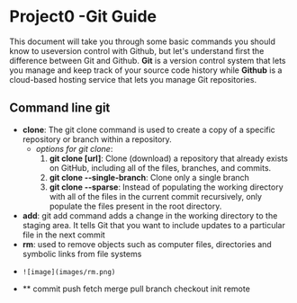 # Project0 -Git Guide
  This document will take you through some basic commands you should know to useversion control with Github, but let's understand first the difference between Git and Github. **Git** is a version control system that lets you manage and keep track of your source code history while **Github** is a cloud-based hosting service that lets you manage Git repositories.

## Command line git
+ **clone**: The git clone command is used to create a copy of a specific repository or branch within a repository.
    + *options for git clone*:
      1. **git clone [url]**: Clone (download) a repository that already exists on GitHub, including all of the files, branches, and commits.
      2. **git clone --single-branch**: Clone only a single branch
      3. **git clone --sparse**: Instead of populating the working directory with all of the files in the current commit recursively, only populate the files present in the root directory. 
 + **add**: git add command adds a change in the working directory to the staging area. It tells Git that you want to include updates to a particular file in the next commit
 + **rm**: used to remove objects such as computer files, directories and symbolic links from file systems
 +     ![image](images/rm.png) 


 + **
commit
push
fetch
merge
pull
branch
checkout
init
remote
